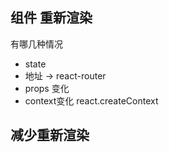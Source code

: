 ## 组件  重新渲染
有哪几种情况
- state
- 地址 -> react-router
- props 变化
- context变化   react.createContext

## 减少重新渲染

